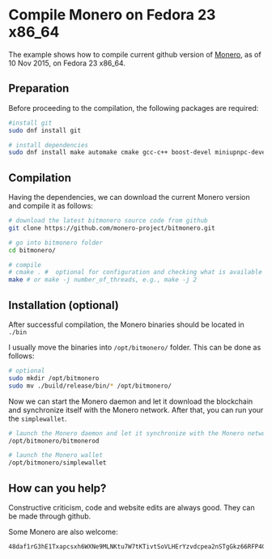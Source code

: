 # Compile Monero on Fedora 23 x86_64
The example shows how to compile current github version of [Monero](https://getmonero.org/), as of 10 Nov 2015,
on Fedora 23 x86_64.

## Preparation
Before proceeding to the compilation, the following packages are required:

```bash
#install git
sudo dnf install git

# install dependencies
sudo dnf install make automake cmake gcc-c++ boost-devel miniupnpc-devel graphviz doxygen unbound-devel libdb-devel
```

## Compilation
Having the dependencies, we can download the current Monero version and compile it as follows:

```bash
# download the latest bitmonero source code from github
git clone https://github.com/monero-project/bitmonero.git

# go into bitmonero folder
cd bitmonero/

# compile
# cmake . #  optional for configuration and checking what is available or missing
make # or make -j number_of_threads, e.g., make -j 2
```
## Installation (optional)
After successful compilation, the Monero binaries should be located in `./bin`

I usually move the binaries into `/opt/bitmonero/` folder. This can be done
as follows:

```bash
# optional
sudo mkdir /opt/bitmonero
sudo mv ./build/release/bin/* /opt/bitmonero/
```

Now we can start the Monero daemon and let it
download the blockchain and synchronize itself with the Monero network. After that, you can run your the `simplewallet`.

```bash
# launch the Monero daemon and let it synchronize with the Monero network
/opt/bitmonero/bitmonerod

# launch the Monero wallet
/opt/bitmonero/simplewallet
```


## How can you help?

Constructive criticism, code and website edits are always good. They can be made through github.

Some Monero are also welcome:
```
48daf1rG3hE1Txapcsxh6WXNe9MLNKtu7W7tKTivtSoVLHErYzvdcpea2nSTgGkz66RFP4GKVAsTV14v6G3oddBTHfxP6tU
```
